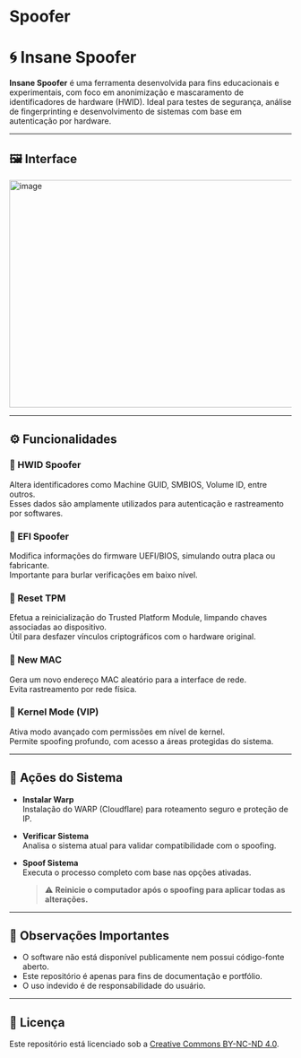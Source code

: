 # Spoofer

# 🌀 Insane Spoofer

**Insane Spoofer** é uma ferramenta desenvolvida para fins educacionais e experimentais, com foco em anonimização e mascaramento de identificadores de hardware (HWID). Ideal para testes de segurança, análise de fingerprinting e desenvolvimento de sistemas com base em autenticação por hardware.

---

## 🖼️ Interface

<img width="564" height="406" alt="image" src="https://github.com/user-attachments/assets/926d4bb9-4d42-439a-a225-bc660a120417" />

---

## ⚙️ Funcionalidades

### 🔹 HWID Spoofer  
Altera identificadores como Machine GUID, SMBIOS, Volume ID, entre outros.  
Esses dados são amplamente utilizados para autenticação e rastreamento por softwares.

### 🔹 EFI Spoofer  
Modifica informações do firmware UEFI/BIOS, simulando outra placa ou fabricante.  
Importante para burlar verificações em baixo nível.

### 🔹 Reset TPM  
Efetua a reinicialização do Trusted Platform Module, limpando chaves associadas ao dispositivo.  
Útil para desfazer vínculos criptográficos com o hardware original.

### 🔹 New MAC  
Gera um novo endereço MAC aleatório para a interface de rede.  
Evita rastreamento por rede física.

### 🔹 Kernel Mode (VIP)  
Ativa modo avançado com permissões em nível de kernel.  
Permite spoofing profundo, com acesso a áreas protegidas do sistema.

---

## 🔘 Ações do Sistema

- **Instalar Warp**  
  Instalação do WARP (Cloudflare) para roteamento seguro e proteção de IP.

- **Verificar Sistema**  
  Analisa o sistema atual para validar compatibilidade com o spoofing.

- **Spoof Sistema**  
  Executa o processo completo com base nas opções ativadas.  
  > ⚠️ **Reinicie o computador após o spoofing para aplicar todas as alterações.**

---

## 🧠 Observações Importantes

- O software não está disponível publicamente nem possui código-fonte aberto.
- Este repositório é apenas para fins de documentação e portfólio.
- O uso indevido é de responsabilidade do usuário.

---

## 📝 Licença

Este repositório está licenciado sob a [Creative Commons BY-NC-ND 4.0](https://creativecommons.org/licenses/by-nc-nd/4.0/).


